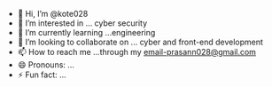 - 👋 Hi, I’m @kote028
- 👀 I’m interested in ... cyber security
- 🌱 I’m currently learning ...engineering 
- 💞️ I’m looking to collaborate on ... cyber and front-end development
- 📫 How to reach me ...through my email-prasann028@gmail.com
- 😄 Pronouns: ...
- ⚡ Fun fact: ...

<!---
kote028/kote028 is a ✨ special ✨ repository because its `README.md` (this file) appears on your GitHub profile.
You can click the Preview link to take a look at your changes.
--->
